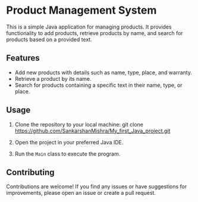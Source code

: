 # Product Management System

This is a simple Java application for managing products. It provides functionality to add products, retrieve products by name, and search for products based on a provided text.

## Features

- Add new products with details such as name, type, place, and warranty.
- Retrieve a product by its name.
- Search for products containing a specific text in their name, type, or place.

## Usage

1. Clone the repository to your local machine:
git clone <https://github.com/SankarshanMishra/My_first_Java_project.git>

2. Open the project in your preferred Java IDE.

3. Run the `Main` class to execute the program.

## Contributing

Contributions are welcome! If you find any issues or have suggestions for improvements, please open an issue or create a pull request.
